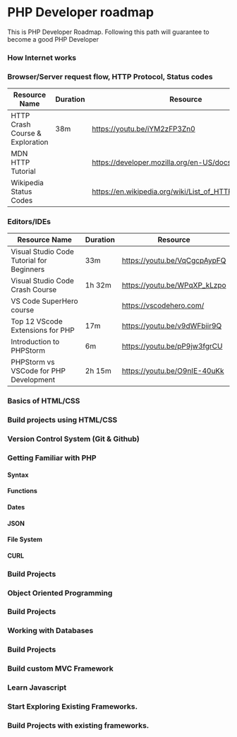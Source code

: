 # PHP Developer roadmap
This is PHP Developer Roadmap. Following this path will guarantee to become a good PHP Developer

### How Internet works


### Browser/Server request flow, HTTP Protocol, Status codes
| Resource Name                   |Duration| Resource                                                |
|---------------------------------|--------|---------------------------------------------------------|
| HTTP Crash Course & Exploration | 38m    | https://youtu.be/iYM2zFP3Zn0                            |
| MDN HTTP Tutorial               |        | https://developer.mozilla.org/en-US/docs/Web/HTTP       |
| Wikipedia Status Codes          |        | https://en.wikipedia.org/wiki/List_of_HTTP_status_codes |

### Editors/IDEs
| Resource Name                              |Duration| Resource                                     |
|--------------------------------------------|--------|----------------------------------------------|
| Visual Studio Code Tutorial for Beginners  | 33m    | https://youtu.be/VqCgcpAypFQ                 |
| Visual Studio Code Crash Course            | 1h 32m | https://youtu.be/WPqXP_kLzpo                 |
| VS Code SuperHero course                   |        | https://vscodehero.com/                      |
| Top 12 VScode Extensions for PHP           | 17m    | https://youtu.be/v9dWFbiir9Q                 |
| Introduction to PHPStorm                   | 6m     | https://youtu.be/pP9jw3fgrCU                 |
| PHPStorm vs VSCode for PHP Development     | 2h 15m | https://youtu.be/O9nIE-40uKk                 |


### Basics of HTML/CSS

### Build projects using HTML/CSS

### Version Control System (Git & Github)

### Getting Familiar with PHP

#### Syntax

#### Functions

#### Dates

#### JSON

#### File System

#### CURL

### Build Projects

### Object Oriented Programming

### Build Projects

### Working with Databases

### Build Projects

### Build custom MVC Framework

### Learn Javascript

### Start Exploring Existing Frameworks.

### Build Projects with existing frameworks.
